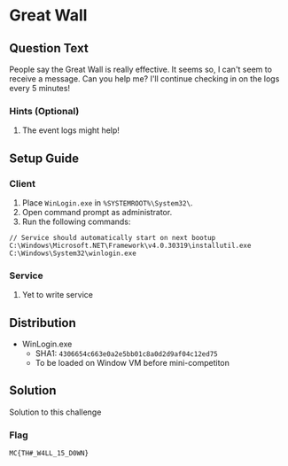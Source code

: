# Great Wall

## Question Text

People say the Great Wall is really effective. It seems so, I can't seem to receive a message. Can you help me? I'll continue checking in on the logs every 5 minutes!

### Hints (Optional)
1. The event logs might help!

## Setup Guide
### Client
1. Place `WinLogin.exe` in `%SYSTEMROOT%\System32\`.
2. Open command prompt as administrator.
3. Run the following commands:  
```
// Service should automatically start on next bootup
C:\Windows\Microsoft.NET\Framework\v4.0.30319\installutil.exe C:\Windows\System32\winlogin.exe
```

### Service
1. Yet to write service

## Distribution
- WinLogin.exe
    - SHA1: `4306654c663e0a2e5bb01c8a0d2d9af04c12ed75`
    - To be loaded on Window VM before mini-competiton

## Solution
Solution to this challenge

### Flag
`MC{TH#_W4LL_15_D0WN}`
